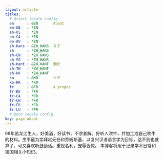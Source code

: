 ```yaml
---
layout: article
titles:
  # @start locale config
  en      : &EN       About
  en-GB   : *EN
  en-US   : *EN
  en-CA   : *EN
  en-AU   : *EN
  zh-Hans : &ZH_HANS  关于
  zh      : *ZH_HANS
  zh-CN   : *ZH_HANS
  zh-SG   : *ZH_HANS
  zh-Hant : &ZH_HANT  關於
  zh-TW   : *ZH_HANT
  zh-HK   : *ZH_HANT
  ko      : &KO       소개
  ko-KR   : *KO
  fr      : &FR       À propos
  fr-BE   : *FR
  fr-CA   : *FR
  fr-CH   : *FR
  fr-FR   : *FR
  fr-LU   : *FR
  # @end locale config
key: page-about
---
```


98年黑龙江生人，好美酒，好读书，不求甚解。好听人吹牛，并加工成自己吹牛的材料。生平最为崇拜赵元任和乔姆斯基，以复兴汉语语言学为目标，达不到也就算了，可又喜欢听鼓励话。重视名利，宠辱皆惊。
 本博客将用于记录学术日常和德国相关小知识。